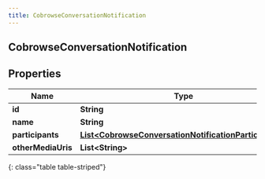 ```yaml
---
title: CobrowseConversationNotification
---
```

## CobrowseConversationNotification


## Properties

| Name | Type | Description | Notes |
| ------------ | ------------- | ------------- | ------------- |
| **id** | **String** |  |  [optional] |
| **name** | **String** |  |  [optional] |
| **participants** | [**List&lt;CobrowseConversationNotificationParticipants&gt;**](CobrowseConversationNotificationParticipants.html) |  |  [optional] |
| **otherMediaUris** | **List&lt;String&gt;** |  |  [optional] |
{: class="table table-striped"}



